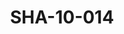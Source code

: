 ---
pid: SHA-10-014
title: SHA-10-014
language: en
collection: Sharhabil Ahmed
original_label: 
rights: Sharhabil Ahmed
location_of_original: Sharhabil Ahmed
photographer_or_studio: 
scanned_from: photograph 6.9 by 9.7
_date: 1969-1970
location: Khartoum, Amarat
description: Sharhabil Ahmed and friends dancing
additional_notes: 
permission_display: 'yes'
on_server: 'no'
on_website: 'no'
permalink: "/archive/en/sha-10-014.html"
layout: photo-page
---